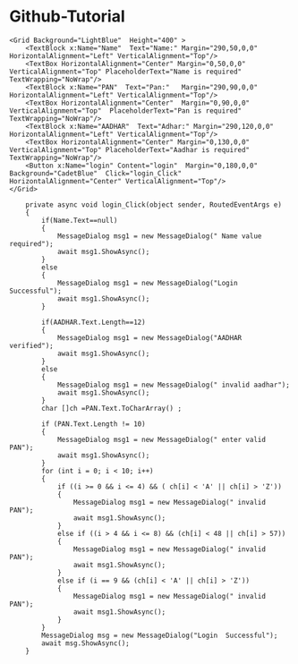 # Github-Tutorial
<Page
    x:Class="Loginpage.MainPage"
    xmlns="http://schemas.microsoft.com/winfx/2006/xaml/presentation"
    xmlns:x="http://schemas.microsoft.com/winfx/2006/xaml"
    xmlns:local="using:Loginpage"
    xmlns:d="http://schemas.microsoft.com/expression/blend/2008"
    xmlns:mc="http://schemas.openxmlformats.org/markup-compatibility/2006"
    mc:Ignorable="d">

    <Grid Background="LightBlue"  Height="400" >
        <TextBlock x:Name="Name"  Text="Name:" Margin="290,50,0,0"  HorizontalAlignment="Left" VerticalAlignment="Top"/>
        <TextBox HorizontalAlignment="Center" Margin="0,50,0,0" VerticalAlignment="Top" PlaceholderText="Name is required" TextWrapping="NoWrap"/>
        <TextBlock x:Name="PAN"  Text="Pan:"   Margin="290,90,0,0" HorizontalAlignment="Left" VerticalAlignment="Top"/>
        <TextBox HorizontalAlignment="Center"  Margin="0,90,0,0" VerticalAlignment="Top"  PlaceholderText="Pan is required" TextWrapping="NoWrap"/>
        <TextBlock x:Name="AADHAR"  Text="Adhar:" Margin="290,120,0,0"  HorizontalAlignment="Left" VerticalAlignment="Top"/>
        <TextBox HorizontalAlignment="Center" Margin="0,130,0,0" VerticalAlignment="Top" PlaceholderText="Aadhar is required" TextWrapping="NoWrap"/>
        <Button x:Name="login" Content="login"  Margin="0,180,0,0"   Background="CadetBlue"  Click="login_Click" HorizontalAlignment="Center" VerticalAlignment="Top"/>
    </Grid>
</Page>

        private async void login_Click(object sender, RoutedEventArgs e)
        {
            if(Name.Text==null)
            {
                MessageDialog msg1 = new MessageDialog(" Name value required");
                await msg1.ShowAsync();
            }
            else
            {
                MessageDialog msg1 = new MessageDialog("Login  Successful");
                await msg1.ShowAsync();
            }

            if(AADHAR.Text.Length==12)
            {
                MessageDialog msg1 = new MessageDialog("AADHAR  verified");
                await msg1.ShowAsync();
            }
            else
            {
                MessageDialog msg1 = new MessageDialog(" invalid aadhar");
                await msg1.ShowAsync();
            }
            char []ch =PAN.Text.ToCharArray() ;

            if (PAN.Text.Length != 10)
            {
                MessageDialog msg1 = new MessageDialog(" enter valid PAN");
                await msg1.ShowAsync();
            }
            for (int i = 0; i < 10; i++)
            {
                if ((i >= 0 && i <= 4) && ( ch[i] < 'A' || ch[i] > 'Z'))
                {
                    MessageDialog msg1 = new MessageDialog(" invalid PAN");
                    await msg1.ShowAsync();
                }
                else if ((i > 4 && i <= 8) && (ch[i] < 48 || ch[i] > 57))
                {
                    MessageDialog msg1 = new MessageDialog(" invalid PAN");
                    await msg1.ShowAsync();
                }
                else if (i == 9 && (ch[i] < 'A' || ch[i] > 'Z'))
                {
                    MessageDialog msg1 = new MessageDialog(" invalid PAN");
                    await msg1.ShowAsync();
                }
            }
            MessageDialog msg = new MessageDialog("Login  Successful");
            await msg.ShowAsync();
        }
